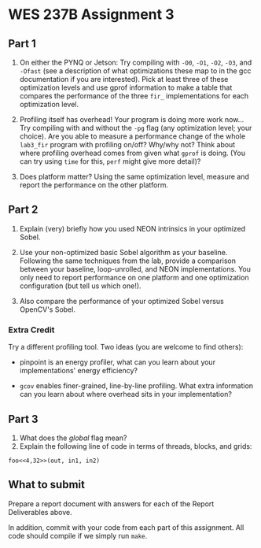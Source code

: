 # WES 237B Assignment 3

## Part 1
1. On either the PYNQ or Jetson: Try compiling with `-O0`, `-O1`, `-O2`, `-O3`, and `-Ofast` (see a description of what optimizations these map to in the gcc documentation if you are interested). Pick at least three of these optimization levels and use gprof information to make a table that compares the performance of the three `fir_` implementations for each optimization level.

2. Profiling itself has overhead! Your program is doing more work now... Try compiling with and without the `-pg` flag (any optimization level; your choice). Are you able to measure a performance change of the whole `lab3_fir` program with profiling on/off? Why/why not? Think about where profiling overhead comes from given what `gprof` is doing. (You can try using `time` for this, `perf` might give more detail)?

3. Does platform matter? Using the same optimization level, measure and report the performance on the other platform.

## Part 2
1. Explain (very) briefly how you used NEON intrinsics in your optimized Sobel.

2. Use your non-optimized basic Sobel algorithm as your baseline. Following the same techniques from the lab, provide a comparison between your baseline, loop-unrolled, and NEON implementations. You only need to report performance on one platform and one optimization configuration (but tell us which one!).

3. Also compare the performance of your optimized Sobel versus OpenCV's Sobel.

### Extra Credit
Try a different profiling tool. Two ideas (you are welcome to find others):

* pinpoint is an energy profiler, what can you learn about your implementations' energy efficiency?

* `gcov` enables finer-grained, line-by-line profiling. What extra information can you learn about where overhead sits in your implementation?

## Part 3
1. What does the *global* flag mean?
2. Explain the following line of code in terms of threads, blocks, and grids:
```
foo<<4,32>>(out, in1, in2)
```

## What to submit
Prepare a report document with answers for each of the Report Deliverables above.

In addition, commit with your code from each part of this assignment. All code should compile if we simply run `make`.
